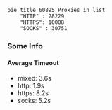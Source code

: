 
```mermaid
pie title 60895 Proxies in list
    "HTTP" : 28229
    "HTTPS": 10008
    "SOCKS" : 30751
```

### Some Info
#### Average Timeout

- mixed: 3.6s
- http: 1.9s
- https: 8.2s
- socks: 5.2s